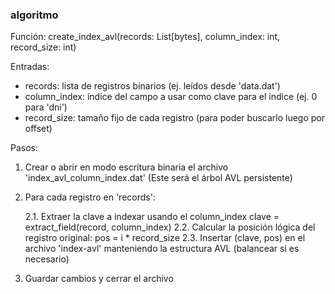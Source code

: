 
### algoritmo

Función: create_index_avl(records: List[bytes], column_index: int, record_size: int)

Entradas:
- records: lista de registros binarios (ej. leídos desde 'data.dat')
- column_index: índice del campo a usar como clave para el índice (ej. 0 para 'dni')
- record_size: tamaño fijo de cada registro (para poder buscarlo luego por offset)

Pasos:

1. Crear o abrir en modo escritura binaria el archivo 'index_avl_column_index.dat'
   (Este será el árbol AVL persistente)

2. Para cada registro en 'records':
   
   2.1. Extraer la clave a indexar usando el column_index
        clave = extract_field(record, column_index)
   2.2. Calcular la posición lógica del registro original:
        pos = i * record_size
   2.3. Insertar (clave, pos) en el archivo 'index-avl' manteniendo la estructura AVL
        (balancear si es necesario)

4. Guardar cambios y cerrar el archivo
